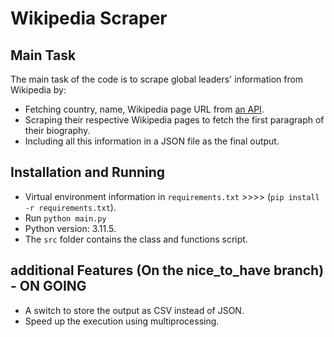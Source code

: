 # Wikipedia Scraper

## Main Task
The main task of the code is to scrape global leaders' information from Wikipedia by:
- Fetching country, name, Wikipedia page URL from [an API](https://country-leaders.onrender.com/docs).
- Scraping their respective Wikipedia pages to fetch the first paragraph of their biography.
- Including all this information in a JSON file as the final output.

## Installation and Running
- Virtual environment information  in `requirements.txt`  >>>>  (`pip install -r requirements.txt`).
- Run `python main.py`
- Python version: 3.11.5.
- The `src` folder contains the class and functions script.


## additional Features (On the nice_to_have branch) - ON GOING
- A switch to store the output as CSV instead of JSON.
- Speed up the execution using multiprocessing.


